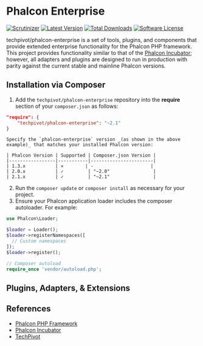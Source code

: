 # Phalcon Enterprise

[![Scrutinizer](https://img.shields.io/scrutinizer/g/techpivot/phalcon-enterprise.svg?maxAge=2592000&label=Scrutinizer&style=flat-square)](https://scrutinizer-ci.com/g/techpivot/phalcon-enterprise)
[![Latest Version](https://img.shields.io/packagist/v/techpivot/phalcon-enterprise.svg?style=flat-square)](https://packagist.org/packages/techpivot/phalcon-enterprise)
[![Total Downloads](https://img.shields.io/packagist/dt/techpivot/phalcon-enterprise.svg?style=flat-square)](https://packagist.org/packages/techpivot/phalcon-enterprise)
[![Software License](https://img.shields.io/badge/license-MIT-blue.svg?style=flat-square)](https://raw.githubusercontent.com/techpivot/phalcon-enterprise/master/LICENSE)

techpivot/phalcon-enterprise is a set of tools, plugins, and components that provide extended enterprise 
functionality for the Phalcon PHP framework. This project provides functionality similar to that of the 
[Phalcon Incubator](https://github.com/phalcon/incubator); however, all adapters and plugins are designed to run
in production with parity against the current stable and mainline Phalcon versions.


## Installation via Composer

1. Add the `techpivot/phalcon-enterprise` repository into the **require** section of your `composer.json` as follows:

  ```json
  "require": {
      "techpivot/phalcon-enterprise": "~2.1"
  }
```
    Specify the `phalcon-enterprise` version _(as shown in the above example)_ that matches your installed Phalcon version:

    | Phalcon Version | Supported | Composer.json Version |
    |-----------------|-----------|-----------------------|
    | 1.3.x           | ✕        | -                     |
    | 2.0.x           | ✓         | "~2.0"                |
    | 2.1.x           | ✓         | "~2.1"                |

2. Run the `composer update` or `composer install` as necessary for your project.
3. Ensure your Phalcon application loader includes the composer autoloader. For example:
  ```php
use Phalcon\Loader;

$loader = Loader();
$loader->registerNamespaces([
    // Custom namespaces
]);
$loader->register();

// Composer autoload
require_once 'vendor/autoload.php';
```


## Plugins, Adapters, & Extensions



## References

* [Phalcon PHP Framework](https://phalconphp.com)
* [Phalcon Incubator](https://github.com/phalcon/incubator)
* [TechPivot](https://www.techpivot.net)

